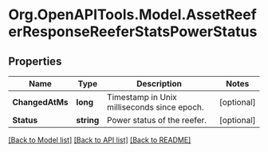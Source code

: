 # Org.OpenAPITools.Model.AssetReeferResponseReeferStatsPowerStatus
## Properties

Name | Type | Description | Notes
------------ | ------------- | ------------- | -------------
**ChangedAtMs** | **long** | Timestamp in Unix milliseconds since epoch. | [optional] 
**Status** | **string** | Power status of the reefer. | [optional] 

[[Back to Model list]](../README.md#documentation-for-models) [[Back to API list]](../README.md#documentation-for-api-endpoints) [[Back to README]](../README.md)

